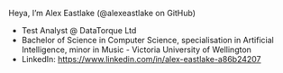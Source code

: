 Heya, I’m Alex Eastlake (@alexeastlake on GitHub)
- Test Analyst @ DataTorque Ltd
- Bachelor of Science in Computer Science, specialisation in Artificial Intelligence, minor in Music - Victoria University of Wellington
- LinkedIn: https://www.linkedin.com/in/alex-eastlake-a86b24207
